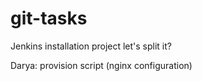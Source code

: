 # git-tasks
Jenkins installation project
let's split it?

Darya: provision script (nginx configuration)
